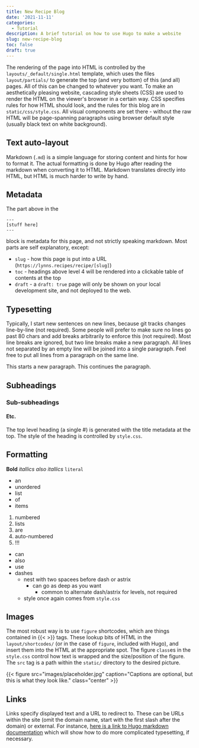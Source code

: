 ```yaml
---
title: New Recipe Blog 
date: '2021-11-11'
categories:
  - Tutorial
description: A brief tutorial on how to use Hugo to make a website
slug: new-recipe-blog
toc: false
draft: true
---
```


The rendering of the page into HTML is controlled by the `layouts/_default/single.html` template, which uses the files `layout/partials/` to generate the top (and very bottom) of this (and all) pages. 
All of this can be changed to whatever you want.
To make an aesthetically pleasing website, cascading style sheets (CSS) are used to render the HTML on the viewer's browser in a certain way.
CSS specifies rules for how HTML should look, and the rules for this blog are in `static/css/style.css`.
All visual components are set there - without the raw HTML will be page-spanning paragraphs using browser default style (usually black text on white background).

## Text auto-layout

Markdown (`.md`) is a simple language for storing content and hints for how to format it.
The actual formatting is done by Hugo after reading the markdown when converting it to HTML.
Markdown translates directly into HTML, but HTML is much harder to write by hand.

## Metadata

The part above in the 
```
---
[stuff here]
---
```
block is metadata for this page, and not strictly speaking markdown.
Most parts are self explanatory, except:
* `slug` - how this page is put into a URL (`https://lynns.recipes/recipe/[slug]`)
* `toc` - headings above level 4 will be rendered into a clickable table of contents at the top
* `draft` - a `draft: true` page will only be shown on your local development site, and not deployed to the web.


## Typesetting

Typically, I start new sentences on new lines, because git tracks changes line-by-line (not required).
Some people will prefer to make sure no lines go past 80 chars and add breaks
arbitrarily to enforce this (not required).
Most line breaks are ignored, but two line breaks make a new paragraph.
All lines not separated by an empty line will be joined into a single paragraph.
Feel free to put all lines from a paragraph on the same line.

This starts a new paragraph.
This continues the paragraph.

## Subheadings

### Sub-subheadings

#### Etc.

The top level heading (a single #) is generated with the title metadata at the top.
The style of the heading is controlled by `style.css`.

## Formatting

**Bold** _itallics_ *also itallics* `literal`

* an
* unordered
* list
* of 
* items

1. numbered
1. lists
8. are
27. auto-numbered
1. !!!

- can
- also
- use
- dashes
  * nest with two spacees before dash or astrix
    - can go as deep as you want
      * common to alternate dash/astrix for levels, not required
  * style once again comes from `style.css`

## Images

The most robust way is to use `figure` shortcodes, which are things contained in {{&lt; &gt;}} tags.
These lookup bits of HTML in the `layout/shortcodes/` (or in the case of `figure`, included with Hugo), and insert them into the HTML at the appropriate spot.
The figure `class`es in the `style.css` control how text is wrapped and the size/position of the figure.
The `src` tag is a path within the `static/` directory to the desired picture.

{{< figure src="images/placeholder.jpg" caption="Captions are optional, but this is what they look like." class="center" >}}

## Links

Links specify displayed text and a URL to redirect to.
These can be URLs within the site (omit the domain name, start with the first slash after the domain) or external.
For instance, [here is a link to Hugo markdown documentation](https://www.markdownguide.org/tools/hugo/) which will show how to do more complicated typesetting, if necessary.




